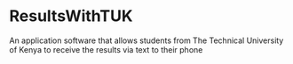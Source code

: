 # ResultsWithTUK
An application software that allows students from The Technical University of Kenya to receive the results via text to their phone
